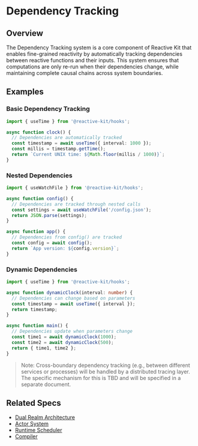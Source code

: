 # Dependency Tracking

## Overview
The Dependency Tracking system is a core component of Reactive Kit that enables fine-grained reactivity by automatically tracking dependencies between reactive functions and their inputs. This system ensures that computations are only re-run when their dependencies change, while maintaining complete causal chains across system boundaries.

## Examples

### Basic Dependency Tracking
```typescript
import { useTime } from '@reactive-kit/hooks';

async function clock() {
  // Dependencies are automatically tracked
  const timestamp = await useTime({ interval: 1000 });
  const millis = timestamp.getTime();
  return `Current UNIX time: ${Math.floor(millis / 1000)}`;
}
```

### Nested Dependencies
```typescript
import { useWatchFile } from '@reactive-kit/hooks';

async function config() {
  // Dependencies are tracked through nested calls
  const settings = await useWatchFile('/config.json');
  return JSON.parse(settings);
}

async function app() {
  // Dependencies from config() are tracked
  const config = await config();
  return `App version: ${config.version}`;
}
```

### Dynamic Dependencies
```typescript
import { useTime } from '@reactive-kit/hooks';

async function dynamicClock(interval: number) {
  // Dependencies can change based on parameters
  const timestamp = await useTime({ interval });
  return timestamp;
}

async function main() {
  // Dependencies update when parameters change
  const time1 = await dynamicClock(1000);
  const time2 = await dynamicClock(500);
  return { time1, time2 };
}
```

> Note: Cross-boundary dependency tracking (e.g., between different services or processes) will be handled by a distributed tracing layer. The specific mechanism for this is TBD and will be specified in a separate document.

## Related Specs
- [Dual Realm Architecture](./dual-realm-architecture.spec.md)
- [Actor System](./actor-system.spec.md)
- [Runtime Scheduler](./runtime-scheduler.spec.md)
- [Compiler](./compiler.spec.md) 
